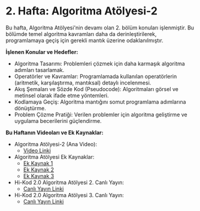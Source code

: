 # 2. Hafta: Algoritma Atölyesi-2

Bu hafta, Algoritma Atölyesi'nin devamı olan 2. bölüm konuları işlenmiştir. Bu bölümde temel algoritma kavramları daha da derinleştirilerek, programlamaya geçiş için gerekli mantık üzerine odaklanılmıştır.

**İşlenen Konular ve Hedefler:**

* Algoritma Tasarımı: Problemleri çözmek için daha karmaşık algoritma adımları tasarlamak.
* Operatörler ve Kavramlar: Programlamada kullanılan operatörlerin (aritmetik, karşılaştırma, mantıksal) detaylı incelenmesi.
* Akış Şemaları ve Sözde Kod (Pseudocode): Algoritmaları görsel ve metinsel olarak ifade etme yöntemleri.
* Kodlamaya Geçiş: Algoritma mantığını somut programlama adımlarına dönüştürme.
* Problem Çözme Pratiği: Verilen problemler için algoritma geliştirme ve uygulama becerilerini güçlendirme.

**Bu Haftanın Videoları ve Ek Kaynaklar:**

* Algoritma Atölyesi-2 (Ana Video):
    * [Video Linki](https://youtu.be/XTR5Bv9_Ljw)
* Algoritma Atölyesi Ek Kaynaklar:
    * [Ek Kaynak 1](https://youtu.be/XTR5Bv9_Ljw)
    * [Ek Kaynak 2](https://youtu.be/YMdBJvehUEI)
    * [Ek Kaynak 3](https://youtu.be/tfFNeNaCAtY)
* Hi-Kod 2.0 Algoritma Atölyesi 2. Canlı Yayın:
    * [Canlı Yayın Linki](https://youtu.be/yfjdKl8lk4k)
* Hi-Kod 2.0 Algoritma Atölyesi 3. Canlı Yayın:
    * [Canlı Yayın Linki](https://youtu.be/bn6WBQLgrmY)